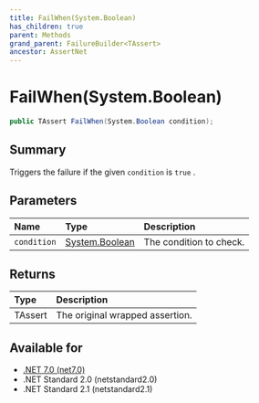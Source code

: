 ```yaml
---
title: FailWhen(System.Boolean)
has_children: true
parent: Methods
grand_parent: FailureBuilder<TAssert>
ancestor: AssertNet
---
```

# FailWhen(System.Boolean)

```csharp
public TAssert FailWhen(System.Boolean condition);
```

## Summary
Triggers the failure if the given `condition` is `true` .

## Parameters
|Name|Type|Description|
|:-|:-|:-|
|`condition`|[System.Boolean](https://learn.microsoft.com/en-us/dotnet/api/system.boolean)|The condition to check.|

## Returns
|Type|Description|
|:-|:-|
|TAssert|The original wrapped assertion.|

## Available for
- [.NET 7.0 (net7.0)](https://versionsof.net/core/7.0/)
- .NET Standard 2.0 (netstandard2.0)
- .NET Standard 2.1 (netstandard2.1)

